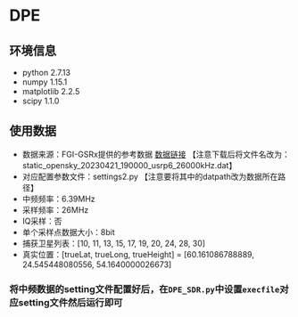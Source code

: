 # DPE
## 环境信息
- python       2.7.13
- numpy        1.15.1
- matplotlib   2.2.5
- scipy        1.1.0
## 使用数据
- 数据来源：FGI-GSRx提供的参考数据 [数据链接](https://tiedostopalvelu.maanmittauslaitos.fi/tp/julkinen/lataus/tuotteet/FGI-GSRx-OS-DATAFILES/FGI-GSRx%20Raw%20IQ%20Data/GPSL1GalileoE1) 【注意下载后将文件名改为：static_opensky_20230421_190000_usrp6_26000kHz.dat】
- 对应配置参数文件：settings2.py 【注意要将其中的datpath改为数据所在路径】
- 中频频率：6.39MHz
- 采样频率：26MHz
- IQ采样：否
- 单个采样点数据大小：8bit
- 捕获卫星列表：[10, 11, 13, 15, 17, 19, 20, 24, 28, 30]
- 真实位置：[trueLat, trueLong, trueHeight] = [60.161086788889, 24.545448080556, 54.1640000026673]  
### 将中频数据的setting文件配置好后，在`DPE_SDR.py`中设置`execfile`对应setting文件然后运行即可

